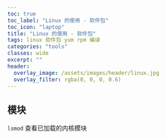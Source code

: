 ```yaml
---
toc: true
toc_label: "Linux 的使用 - 软件包"
toc_icon: "laptop"
title: "Linux 的使用 - 软件包"
tags: linux 软件包 yum rpm 编译
categories: "tools"
classes: wide
excerpt: ""
header:
  overlay_image: /assets/images/header/linux.jpg
  overlay_filter: rgba(0, 0, 0, 0.6)
---
```




















## 模块

`lsmod`  查看已加载的内核模块
